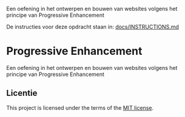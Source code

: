 Een oefening in het ontwerpen en bouwen van websites volgens het principe van Progressive Enhancement

De instructies voor deze opdracht staan in: [docs/INSTRUCTIONS.md](https://github.com/fdnd-task/progressive-enhancement/blob/main/docs/INSTRUCTIONS.md)


# Progressive Enhancement

Een oefening in het ontwerpen en bouwen van websites volgens het principe van Progressive Enhancement

## Licentie

This project is licensed under the terms of the [MIT license](./LICENSE).
